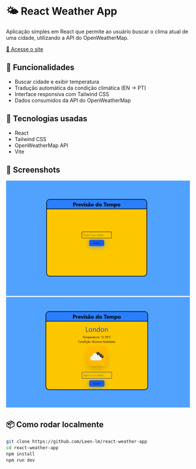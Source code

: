 # 🌤️ React Weather App

Aplicação simples em React que permite ao usuário buscar o clima atual de uma cidade, utilizando a API do OpenWeatherMap.

[🔗 Acesse o site ](https://leen-lm.github.io/react-weather-app)

## 🚀 Funcionalidades

- Buscar cidade e exibir temperatura
- Tradução automática da condição climática (EN → PT)
- Interface responsiva com Tailwind CSS
- Dados consumidos da API do OpenWeatherMap

## 🧪 Tecnologias usadas

- React
- Tailwind CSS
- OpenWeatherMap API
- Vite

## 📸 Screenshots

![Tela Principal](public/images/weather-home.png)
![Tela com resultado](public/images/weather-result.png)

## 📦 Como rodar localmente

```bash
git clone https://github.com/Leen-lm/react-weather-app
cd react-weather-app
npm install
npm run dev